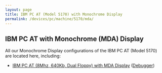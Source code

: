 ```yaml
---
layout: page
title: IBM PC AT (Model 5170) with Monochrome Display
permalink: /devices/pc/machine/5170/mda/
---
```


IBM PC AT with Monochrome (MDA) Display
---

All our Monochrome Display configurations of the IBM PC AT (Model 5170) are located here, including:

* [IBM PC AT (8Mhz, 640Kb, Dual Floppy) with MDA Display](/devices/pc/machine/5170/mda/640kb/rev3/) ([Debugger](/devices/pc/machine/5170/mda/640kb/rev3/debugger/))
